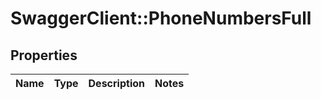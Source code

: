 # SwaggerClient::PhoneNumbersFull

## Properties
Name | Type | Description | Notes
------------ | ------------- | ------------- | -------------


